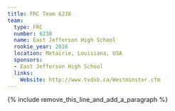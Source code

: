 ```yaml
---
title: FRC Team 6238
team:
  type: FRC
  number: 6238
  name: East Jefferson High School
  rookie_year: 2016
  location: Metairie, Louisiana, USA
  sponsors:
  - East Jefferson High School
  links:
    Website: http://www.tvdsb.ca/Westminster.cfm
---
```


{% include remove_this_line_and_add_a_paragraph %}